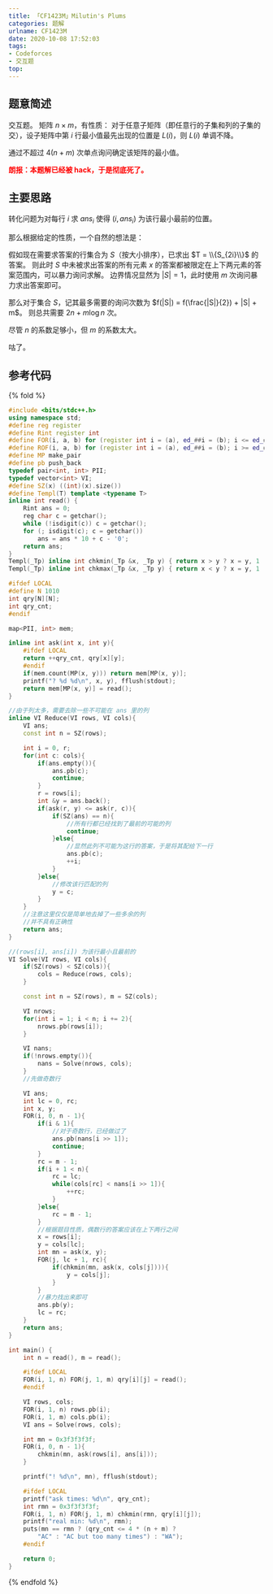 ```yaml
---
title: 「CF1423M」Milutin's Plums
categories: 题解
urlname: CF1423M
date: 2020-10-08 17:52:03
tags:
- Codeforces
- 交互题
top:
---
```


## 题意简述

交互题。
矩阵 $n\times m$，有性质：
对于任意子矩阵（即任意行的子集和列的子集的交），设子矩阵中第 $i$ 行最小值最先出现的位置是 $L(i)$，则 $L(i)$ 单调不降。

通过不超过 $4(n + m)$ 次单点询问确定该矩阵的最小值。

<span style="font-weight:bold; color:red">朗报：本题解已经被 hack，于是彻底死了。</span>

<!-- more -->

## 主要思路

转化问题为对每行 $i$ 求 $ans_i$ 使得 $(i, ans_i)$ 为该行最小最前的位置。

那么根据给定的性质，一个自然的想法是：

假如现在需要求答案的行集合为 $S$（按大小排序），已求出 $T = \\{S_{2i}\\}$ 的答案。
则此时 $S$ 中未被求出答案的所有元素 $x$ 的答案都被限定在上下两元素的答案范围内，可以暴力询问求解。
边界情况显然为 $|S| = 1$，此时使用 $m$ 次询问暴力求出答案即可。

那么对于集合 $S$，记其最多需要的询问次数为 $f(|S|) = f(\frac{|S|}{2}) + |S| + m$。
则总共需要 $2n + m\log n$ 次。

尽管 $n$ 的系数足够小，但 $m$ 的系数太大。

咕了。

## 参考代码

{% fold %}
```cpp
#include <bits/stdc++.h>
using namespace std;
#define reg register
#define Rint register int
#define FOR(i, a, b) for (register int i = (a), ed_##i = (b); i <= ed_##i; ++i)
#define ROF(i, a, b) for (register int i = (a), ed_##i = (b); i >= ed_##i; --i)
#define MP make_pair
#define pb push_back
typedef pair<int, int> PII;
typedef vector<int> VI;
#define SZ(x) ((int)(x).size())
#define Templ(T) template <typename T>
inline int read() {
    Rint ans = 0;
    reg char c = getchar();
    while (!isdigit(c)) c = getchar();
    for (; isdigit(c); c = getchar())
        ans = ans * 10 + c - '0';
    return ans;
}
Templ(_Tp) inline int chkmin(_Tp &x, _Tp y) { return x > y ? x = y, 1 : 0; }
Templ(_Tp) inline int chkmax(_Tp &x, _Tp y) { return x < y ? x = y, 1 : 0; }

#ifdef LOCAL
#define N 1010
int qry[N][N];
int qry_cnt;
#endif

map<PII, int> mem;

inline int ask(int x, int y){
    #ifdef LOCAL
    return ++qry_cnt, qry[x][y];
    #endif
    if(mem.count(MP(x, y))) return mem[MP(x, y)];
    printf("? %d %d\n", x, y), fflush(stdout);
    return mem[MP(x, y)] = read();
}

//由于列太多，需要去除一些不可能在 ans 里的列
inline VI Reduce(VI rows, VI cols){
    VI ans;
    const int n = SZ(rows);

    int i = 0, r;
    for(int c: cols){
        if(ans.empty()){
            ans.pb(c);
            continue;
        }
        r = rows[i];
        int &y = ans.back();
        if(ask(r, y) <= ask(r, c)){
            if(SZ(ans) == n){
                //所有行都已经找到了最前的可能的列
                continue;
            }else{
                //显然此列不可能为这行的答案，于是将其配给下一行
                ans.pb(c);
                ++i;
            }
        }else{
            //修改该行匹配的列
            y = c;
        }
    }
    //注意这里仅仅是简单地去掉了一些多余的列
    //并不具有正确性
    return ans;
}

//(rows[i], ans[i]) 为该行最小且最前的
VI Solve(VI rows, VI cols){
    if(SZ(rows) < SZ(cols)){
        cols = Reduce(rows, cols);
    }

    const int n = SZ(rows), m = SZ(cols);

    VI nrows;
    for(int i = 1; i < n; i += 2){
        nrows.pb(rows[i]);
    }

    VI nans;
    if(!nrows.empty()){
        nans = Solve(nrows, cols);
    }
    //先做奇数行

    VI ans;
    int lc = 0, rc;
    int x, y;
    FOR(i, 0, n - 1){
        if(i & 1){
            //对于奇数行，已经做过了
            ans.pb(nans[i >> 1]);
            continue;
        }
        rc = m - 1;
        if(i + 1 < n){
            rc = lc;
            while(cols[rc] < nans[i >> 1]){
                ++rc;
            }
        }else{
            rc = m - 1;
        }
        //根据题目性质，偶数行的答案应该在上下两行之间
        x = rows[i];
        y = cols[lc];
        int mn = ask(x, y);
        FOR(j, lc + 1, rc){
            if(chkmin(mn, ask(x, cols[j]))){
                y = cols[j];
            }
        }
        //暴力找出来即可
        ans.pb(y);
        lc = rc;
    }
    return ans;
}

int main() {
    int n = read(), m = read();

    #ifdef LOCAL
    FOR(i, 1, n) FOR(j, 1, m) qry[i][j] = read();
    #endif

    VI rows, cols;
    FOR(i, 1, n) rows.pb(i);
    FOR(i, 1, m) cols.pb(i);
    VI ans = Solve(rows, cols);

    int mn = 0x3f3f3f3f;
    FOR(i, 0, n - 1){
        chkmin(mn, ask(rows[i], ans[i]));
    }

    printf("! %d\n", mn), fflush(stdout);

    #ifdef LOCAL
    printf("ask times: %d\n", qry_cnt);
    int rmn = 0x3f3f3f3f;
    FOR(i, 1, n) FOR(j, 1, m) chkmin(rmn, qry[i][j]);
    printf("real min: %d\n", rmn);
    puts(mn == rmn ? (qry_cnt <= 4 * (n + m) ? 
        "AC" : "AC but too many times") : "WA");
    #endif

    return 0;
}
```
{% endfold %}